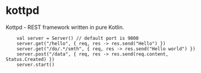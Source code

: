 # kottpd

Kottpd - REST framework written in pure Kotlin.

```
    val server = Server() // default port is 9000
    server.get("/hello", { req, res -> res.send("Hello") })
    server.get("/do/.*/smth", { req, res -> res.send("Hello world") })
    server.post("/data", { req, res -> res.send(req.content, Status.Created) })
    server.start()
```
